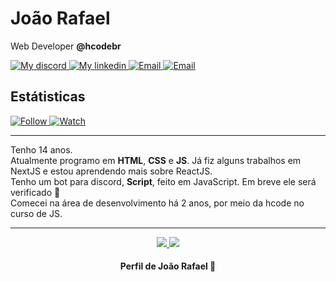 # João Rafael

Web Developer **@hcodebr**

<p align="left">
    <a href="https://discord.gg/KyAfDXa">
        <img alt="My discord" src="https://img.shields.io/badge/Discord-JR%230007-orange">
    </a>
    <a href="https://www.linkedin.com/in/jo%C3%A3o-rafael-valarini-r-ceschini-6899831a6/">
        <img alt="My linkedin" src="https://img.shields.io/badge/LinkedIn-Jo%C3%A3o%20Rafael-blue">
    </a>
    <a href="https://mail.google.com/">
        <img alt="Email" src="https://img.shields.io/badge/My-Email-red">
    </a>
    <a href="#">
        <img alt="Email" src="https://img.shields.io/github/followers/joaorceschini?label=follow&style=social">
    </a>
</p>

##  Estátisticas
<p align="left">
    <a href="#">
        <img alt="Follow" src="https://img.shields.io/github/followers/joaorceschini?label=follow&style=social">
    </a>
    <a href="#">
        <img alt="Watch" src="https://img.shields.io/github/watchers/joaorceschini/joaorceschini?label=Watch&style=social">
    </a>
</p>

---

Tenho 14 anos.<br>Atualmente programo em **HTML**, **CSS** e **JS**. Já fiz alguns trabalhos em NextJS e estou aprendendo mais sobre ReactJS.<br>Tenho um bot para discord, **Script**, feito em JavaScript. Em breve ele será verificado 🚀
<br>
Comecei na área de desenvolvimento há 2 anos, por meio da hcode no curso de JS.

---

<p align = "center">
  <a href="https://github.com/joaorceschini/">
    <img src = "https://github-readme-stats.vercel.app/api?username=joaorceschini&show_icons=true&theme=white&line_height=27">
    <img src = "https://github-readme-stats.vercel.app/api/top-langs/?username=joaorceschini&layout=demo&theme=white">
  </a>
</p>

<h4 align="center">
    Perfil de João Rafael 🚩
</h4>
